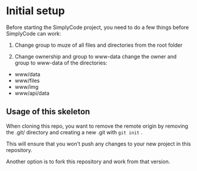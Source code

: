 # Initial setup
Before starting the SimplyCode project, you need to do a few things before SimplyCode can work:

1. Change group to muze of all files and directories from the root folder

2. Change ownership and group to www-data
change the owner and group to www-data of the directories:
- www/data
- www/files
- www/img
- www/api/data

## Usage of this skeleton
When cloning this repo, you want to remove the remote origin by removing the .git/ directory and creating a new .git with `git init` .

This will ensure that you won't push any changes to your new project in this repository.

Another option is to fork this repository and work from that version.
